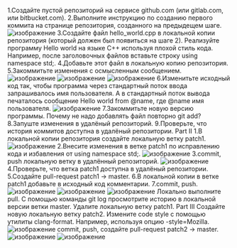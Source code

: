 1.Создайте пустой репозиторий на сервисе github.com (или gitlab.com, или bitbucket.com).
2.Выполните инструкцию по созданию первого коммита на странице репозитория, созданного на предыдещем шаге.
![изображение](https://user-images.githubusercontent.com/65495621/170830346-c185f9b0-5695-4cd0-89de-a47c5fcb793a.png)
3.Создайте файл hello_world.cpp в локальной копии репозитория (который должен был появиться на шаге 2). Реализуйте программу Hello world на языке C++ используя плохой стиль кода. Например, после заголовочных файлов вставьте строку using namespace std;.
4.Добавьте этот файл в локальную копию репозитория.
5.Закоммитьте изменения с осмысленным сообщением.
![изображение](https://user-images.githubusercontent.com/65495621/170830392-5935e962-ad6a-4f99-b172-1e693bac9883.png)
![изображение](https://user-images.githubusercontent.com/65495621/170830454-d757b469-d79b-4338-8972-3971cdfe47be.png)
![изображение](https://user-images.githubusercontent.com/65495621/170830517-0b7ca074-0b25-4b0f-98ca-2655f73d23e0.png)
6.Изменитьте исходный код так, чтобы программа через стандартный поток ввода запрашивалось имя пользователя. А в стандартный поток вывода печаталось сообщение Hello world from @name, где @name имя пользователя.
![изображение](https://user-images.githubusercontent.com/65495621/170831054-459c3d90-3d22-41d6-afb9-0645a2ac3c62.png)
7.Закоммитьте новую версию программы. Почему не надо добавлять файл повторно git add?
8.Запуште изменения в удалёный репозиторий.
9.Проверьте, что история коммитов доступна в удалёный репозитории.
Part II
1.В локальной копии репозитория создайте локальную ветку patch1.
![изображение](https://user-images.githubusercontent.com/65495621/170831445-90821be7-bbb5-4b0c-ae2f-31d456b3d653.png)
2.Внесите изменения в ветке patch1 по исправлению кода и избавления от using namespace std;.
![изображение](https://user-images.githubusercontent.com/65495621/170831272-31e7c8eb-e47c-4cad-b58e-798656f392b4.png)
3.commit, push локальную ветку в удалённый репозиторий.
![изображение](https://user-images.githubusercontent.com/65495621/170831470-26270133-6f63-48cc-b5d3-568332497297.png)
4.Проверьте, что ветка patch1 доступна в удалёный репозитории.
5.Создайте pull-request patch1 -> master.
6.В локальной копии в ветке patch1 добавьте в исходный код комментарии.
7.commit, push.
![изображение](https://user-images.githubusercontent.com/65495621/170831711-7b93da9b-9760-4414-9101-e4c22ce8a20e.png)
![изображение](https://user-images.githubusercontent.com/65495621/170831786-7d7b5573-b2e3-4590-9442-a359f274a902.png)
![изображение](https://user-images.githubusercontent.com/65495621/170831902-e04d39a4-2f3a-49b0-9f27-76d80693ba5b.png)
Локально выполните pull.
С помощью команды git log просмотрите историю в локальной версии ветки master.
Удалите локальную ветку patch1.
Part III
Создайте новую локальную ветку patch2.
Измените code style с помощью утилиты clang-format. Например, используя опцию -style=Mozilla.
![изображение](https://user-images.githubusercontent.com/65495621/170832615-ce200d2c-6e65-481b-a0ba-4cb6c1b0ea77.png)
commit, push, создайте pull-request patch2 -> master.
![изображение](https://user-images.githubusercontent.com/65495621/170832747-c41fa917-1dce-4043-9595-3bdffcafd68a.png)
![изображение](https://user-images.githubusercontent.com/65495621/170832898-3634a978-69bf-4e3a-a94f-9d6aba019299.png)






